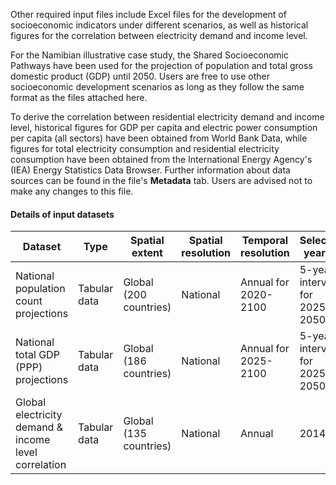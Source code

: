 Other required input files include Excel files for the development of socioeconomic indicators under different scenarios, as well as historical figures for the correlation between electricity demand and income level.

For the Namibian illustrative case study, the Shared Socioeconomic Pathways have been used for the projection of population and total gross domestic product (GDP) until 2050. Users are free to use other socioeconomic development scenarios as long as they follow the same format as the files attached here.

To derive the correlation between residential electricity demand and income level, historical figures for GDP per capita and electric power consumption per capita (all sectors) have been obtained from World Bank Data, while figures for total electricity consumption and residential electricity consumption have been obtained from the International Energy Agency's (IEA) Energy Statistics Data Browser. Further information about data sources can be found in the file's **Metadata** tab. Users are advised not to make any changes to this file.

#### Details of input datasets
|Dataset|Type|Spatial extent|Spatial resolution|Temporal resolution|Selected year(s)|Model|Scenarios|Unit|Source(s)|Filename(s) in this folder|
|-------|----|--------------|------------------|-------------------|----------------|-----|---------|----|------|--------------------------|
|National population count projections|Tabular data|Global (200 countries)|National|Annual for 2020-2100|5-year intervals for 2025-2050|IIASA-WiC POP 2023|SSP 1-5|Million|[SSP Scenario Explorer](https://data.ece.iiasa.ac.at/ssp)|SSP1_POP_2025_2100_AllCountries.xlsx, SSP2_POP_2025_2100_AllCountries.xlsx, SSP3_POP_2025_2100_AllCountries.xlsx, SSP4_POP_2025_2100_AllCountries.xlsx, SSP5_POP_2025_2100_AllCountries.xlsx|
|National total GDP (PPP) projections|Tabular data|Global (186 countries)|National|Annual for 2025-2100|5-year intervals for 2025-2050|IIASA GDP 2023|SSP 1-5|Billion constant 2017 international USD|[SSP Scenario Explorer](https://data.ece.iiasa.ac.at/ssp)|SSP1_GDP_2025_2100_AllCountries.xlsx, SSP2_GDP_2025_2100_AllCountries.xlsx, SSP3_GDP_2025_2100_AllCountries.xlsx, SSP4_GDP_2025_2100_AllCountries.xlsx, SSP5_GDP_2025_2100_AllCountries.xlsx|
|Global electricity demand & income level correlation|Tabular data|Global (135 countries)|National|Annual|2014|N/A|N/A|Varies|World Bank, IEA|res_elec_gdp_corr_2015.xlsx|
